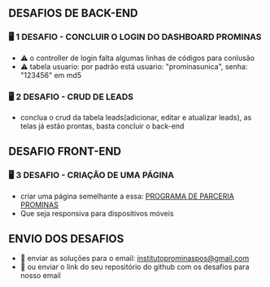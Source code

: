 

## DESAFIOS DE BACK-END

### :desktop_computer:  1 DESAFIO - CONCLUIR O LOGIN DO DASHBOARD PROMINAS

- :warning: o controller de login falta algumas linhas de códigos para conlusão
- :warning: tabela usuario: por padrão está usuario: "prominasunica", senha: "123456" em md5

### :desktop_computer:  2 DESAFIO - CRUD DE LEADS

- conclua o crud da tabela leads(adicionar, editar e atualizar leads), as telas já estão prontas, basta concluir o back-end


## DESAFIO FRONT-END

### :desktop_computer:  3 DESAFIO - CRIAÇÃO DE UMA PÁGINA
- criar uma página semelhante a essa: <a target="_blank" href="https://prominasunicapos.com.br/parceiros">PROGRAMA DE PARCERIA PROMINAS</a>
- Que seja responsiva para dispositivos móveis

## ENVIO DOS DESAFIOS
- 🚀 enviar as soluções para o email: institutoprominaspos@gmail.com
- 🔗 ou enviar o link do seu repositório do github com os desafios para nosso email
